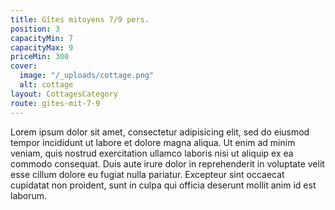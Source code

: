 ```yaml
---
title: Gîtes mitoyens 7/9 pers.
position: 3
capacityMin: 7
capacityMax: 9
priceMin: 300
cover:
  image: "/_uploads/cottage.png"
  alt: cottage
layout: CottagesCategory
route: gites-mit-7-9
---
```


Lorem ipsum dolor sit amet, consectetur adipisicing elit, sed do eiusmod tempor incididunt ut labore et dolore magna aliqua. Ut enim ad minim veniam, quis nostrud exercitation ullamco laboris nisi ut aliquip ex ea commodo consequat. Duis aute irure dolor in reprehenderit in voluptate velit esse cillum dolore eu fugiat nulla pariatur. Excepteur sint occaecat cupidatat non proident, sunt in culpa qui officia deserunt mollit anim id est laborum.
